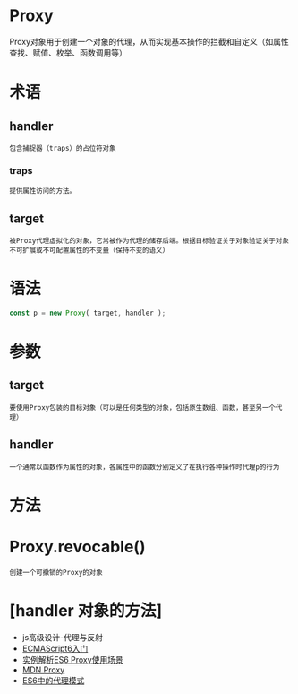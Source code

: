 
# Proxy
Proxy对象用于创建一个对象的代理，从而实现基本操作的拦截和自定义（如属性查找、赋值、枚举、函数调用等）

# 术语
  ## handler
    包含捕捉器（traps）的占位符对象
  ### traps
    提供属性访问的方法。
  ## target
    被Proxy代理虚拟化的对象，它常被作为代理的储存后端。根据目标验证关于对象验证关于对象不可扩展或不可配置属性的不变量（保持不变的语义）

# 语法
  ```js
  const p = new Proxy( target, handler );
  ```

# 参数
  ## target
    要使用Proxy包装的目标对象（可以是任何类型的对象，包括原生数组、函数，甚至另一个代理）
  ## handler
    一个通常以函数作为属性的对象，各属性中的函数分别定义了在执行各种操作时代理p的行为

# 方法
  # Proxy.revocable()
    创建一个可撤销的Proxy的对象

# [handler 对象的方法]


* js高级设计-代理与反射
* [ECMAScript6入门](https://es6.ruanyifeng.com/#docs/proxy)
* [实例解析ES6 Proxy使用场景](https://www.w3cplus.com/javascript/use-cases-for-es6-proxies.html)
* [MDN Proxy](https://developer.mozilla.org/zh-CN/docs/Web/JavaScript/Reference/Global_Objects/Proxy)
* [ES6中的代理模式](https://juejin.cn/post/6844903545599164423)